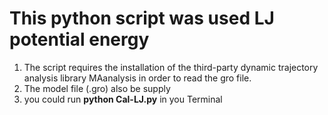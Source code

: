 # This python script was used LJ potential energy
1. The script requires the installation of the third-party dynamic trajectory analysis library MAanalysis in order to read the gro file.
2. The model file (.gro) also be supply
3. you could run __python Cal-LJ.py__ in you Terminal
